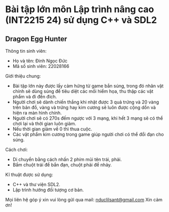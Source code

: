 # Bài tập lớn môn Lập trình nâng cao (INT2215 24) sử dụng C++ và SDL2
## Dragon Egg Hunter

Thông tin sinh viên:
- Họ và tên: Đinh Ngọc Đức
- Mã số sinh viên: 22028166

Giới thiệu chung:
- Bài tập lớn này được lấy cảm hứng từ game bắn súng, trong đó nhân vật chính sẽ dùng súng để tiêu diệt các mối hiểm họa, thu thập các vật phẩm và đi đến đích.
- Người chơi sẽ dành chiến thắng khi nhặt được 3 quả trứng và 20 vàng trên bản đồ, vàng và trứng hay kim cương sẽ luôn được cộng dồn và hiện ra màn hình chính.
- Người chơi sẽ có 270s đếm ngược với 3 mạng, khi hết 3 mạng sẽ có thể chơi lại và thời gian luôn giảm.
- Nếu thời gian giảm về 0 thì thua cuộc. 
- Các vật phẩm kim cương trong game giúp người chơi có thể đổi đạn cho súng.   

Cách chơi:
- Di chuyển bằng cách nhấn 2 phím mũi tên trái, phải.
- Bấm chuột trái để bắn đạn, chuột phải để nhảy.

Kĩ thuật được sử dụng:
- C++ và thư viện SDL2.
- Lập trình hướng đối tượng cơ bản.

Mọi liên hệ góp ý xin vui lòng gửi qua mail: nduclilsant@gmail.com
Xin cảm ơn!



